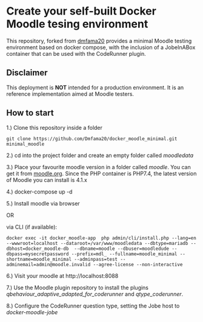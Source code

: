 # Create your self-built Docker Moodle tesing environment  

This repository, forked from [dmfama20](https://github.com/Dmfama20/docker_moodle_minimal/tree/master) provides a minimal Moodle testing environment based on docker compose, with the inclusion of a JobeInABox container that can be used with the CodeRunner plugin.

## Disclaimer

This deployment is **NOT** intended for a production environment. 
It is an reference implementation aimed at Moodle testers.

## How to start
1.) Clone this repository inside a folder

``git clone https://github.com/Dmfama20/docker_moodle_minimal.git minimal_moodle``

2.) cd into the project folder and create an empty folder called *moodledata*

3.) Place your favourite moodle version in a folder called *moodle*. You can get it from [moodle.org](https://download.moodle.org/releases/latest/). Since the PHP container is PHP7.4, the latest version of Moodle you can install is 4.1.x

4.) docker-compose up -d

5.) Install moodle via browser 

OR

via CLI (if available):

``docker exec -it docker_moodle-app  php admin/cli/install.php --lang=en --wwwroot=localhost --dataroot=/var/www/moodledata --dbtype=mariadb --dbhost=docker_moodle-db  --dbname=moodle --dbuser=moodledude --dbpass=mysecretpassword --prefix=mdl_ --fullname=moodle_minimal --shortname=moodle_minimal --adminpass=test --adminemail=admin@moodle.invalid --agree-license --non-interactive``

6.) Visit your moodle at http://localhost:8088

7.) Use the Moodle plugin repository to install the plugins *qbehaviour_adaptive_adapted_for_coderunner* and *qtype_coderunner*.

8.) Configure the CodeRunner question type, setting the Jobe host to *docker-moodle-jobe*

